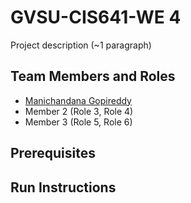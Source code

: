 # GVSU-CIS641-WE 4

Project description (~1 paragraph)

## Team Members and Roles

* [Manichandana Gopireddy](https://github.com/GManichandana/CIS641-HW2-Gopireddy.git)
* Member 2 (Role 3, Role 4)
* Member 3 (Role 5, Role 6)

## Prerequisites

## Run Instructions
